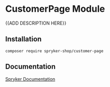# CustomerPage Module

{{ADD DESCRIPTION HERE}}

## Installation

```
composer require spryker-shop/customer-page
```

## Documentation

[Spryker Documentation](https://academy.spryker.com)
